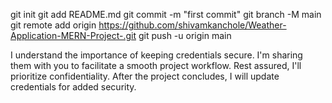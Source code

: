 git init
git add README.md
git commit -m "first commit"
git branch -M main
git remote add origin https://github.com/shivamkanchole/Weather-Application-MERN-Project-.git
git push -u origin main


I understand the importance of keeping credentials secure. I'm sharing them with you to facilitate a smooth project workflow. Rest assured, I'll prioritize confidentiality. After the project concludes, I will update credentials for added security. 
